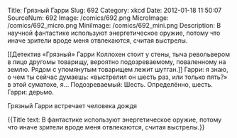 Title: Грязный Гарри 
Slug: 692 
Category: xkcd 
Date: 2012-01-18 11:50:07 
SourceNum: 692 
Image: /comics/692.png 
MicroImage: /comics/692_micro.png 
MiniImage: /comics/692_mini.png 
Description: В научной фантастике используют энергетическое оружие, потому что иначе зрители вроде меня отвлекаются, считая выстрелы. 

[[Детектив «Грязный» Гарри Коллохен стоит у стены, тыча револьвером в лицо другомы товарищу, вероятно подозреваемому, поваленному на землю. Рядом с упомянутым товарищем лежит шутган.]]
Гарри: я знаю, о чем ты сейчас думаешь: «выстрелил он шесть раз, или только пять?» в этой суматохе, я... 
Подозреваемый: Шесть. Определённо, шесть.
Гарри: дерьмо.

Грязный Гарри встречает человека дождя

{{Title text: В фантастике используют энергетическое оружие, потому что иначе зрители вроде меня отвлекаются, считая выстрелы.}}